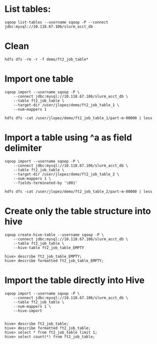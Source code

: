 # List tables:

    sqoop list-tables --username sqoop -P --connect jdbc:mysql://10.118.67.106/slurm_acct_db

# Clean

    hdfs dfs -rm -r -f demo/ft2_job_table*

# Import one table

    sqoop import --username sqoop -P \
        --connect jdbc:mysql://10.118.67.106/slurm_acct_db \
        --table ft2_job_table \
        --target-dir /user/jlopez/demo/ft2_job_table_1 \
        --num-mappers 1

    hdfs dfs -cat /user/jlopez/demo/ft2_job_table_1/part-m-00000 | less

# Import a table using ^a as field delimiter

    sqoop import --username sqoop -P \
        --connect jdbc:mysql://10.118.67.106/slurm_acct_db \
        --table ft2_job_table \
        --target-dir /user/jlopez/demo/ft2_job_table_2 \
        --num-mappers 1 \
        --fields-terminated-by '\001'

    hdfs dfs -cat /user/jlopez/demo/ft2_job_table_2/part-m-00000 | less

# Create only the table structure into hive

    sqoop create-hive-table --username sqoop -P \
        --connect jdbc:mysql://10.118.67.106/slurm_acct_db \
        --table ft2_job_table \
        --hive-table ft2_job_table_EMPTY

    hive> describe ft2_job_table_EMPTY;
    hive> describe formatted ft2_job_table_EMPTY;

# Import the table directly into Hive

    sqoop import --username sqoop -P \
        --connect jdbc:mysql://10.118.67.106/slurm_acct_db \
        --table ft2_job_table \
        --num-mappers 1 \
        --hive-import


    hive> describe ft2_job_table;
    hive> describe formatted ft2_job_table;
    hive> select * from ft2_job_table limit 1;
    hive> select count(*) from ft2_job_table;

